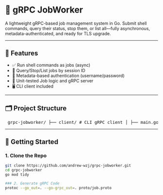 # 🚀 gRPC JobWorker

A lightweight gRPC-based job management system in Go. 
Submit shell commands, query their status, stop them, or list all—fully asynchronous, metadata-authenticated, and ready for TLS upgrade.

---

## 🔧 Features

- ✅ Run shell commands as jobs (async)
- 📡 Query/Stop/List jobs by session ID
- 🔐 Metadata-based authentication (username/password)
- 🧪 Unit-tested Job logic and gRPC server
- 🖥 CLI client included

---

## 🗂️ Project Structure
<pre> grpc-jobworker/ ├── client/ # CLI gRPC client │ ├── main.go │ └── clientutil/ # createContext helper for auth │ └── createContext.go │ ├── server/ # gRPC server entry │ └── main.go │ ├── jobworker/ # Core job logic │ ├── jobworker.go # JobWorker (run/stop/query/list) │ ├── jobserver.go # gRPC server implementation │ └── jobworker_test.go # Unit tests │ ├── proto/ # Protobuf definition │ ├── job.proto │ └── job.pb.go / job_grpc.pb.go (auto-generated) │ ├── go.mod ├── go.sum └── README.md </pre>


---

## 🚀 Getting Started

### 1. Clone the Repo

```bash
git clone https://github.com/andrew-wzj/grpc-jobworker.git
cd grpc-jobworker
go mod tidy

### 2. Generate gRPC Code
protoc --go_out=. --go-grpc_out=. proto/job.proto
